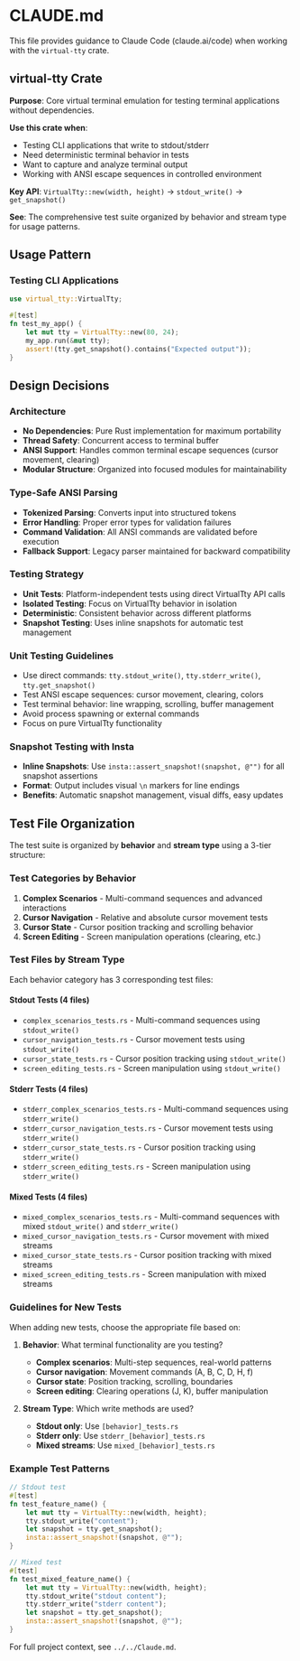 # CLAUDE.md

This file provides guidance to Claude Code (claude.ai/code) when working with the `virtual-tty` crate.

## virtual-tty Crate

**Purpose**: Core virtual terminal emulation for testing terminal applications without dependencies.

**Use this crate when**:
- Testing CLI applications that write to stdout/stderr
- Need deterministic terminal behavior in tests
- Want to capture and analyze terminal output
- Working with ANSI escape sequences in controlled environment

**Key API**: `VirtualTty::new(width, height)` → `stdout_write()` → `get_snapshot()`

**See**: The comprehensive test suite organized by behavior and stream type for usage patterns.

## Usage Pattern

### Testing CLI Applications
```rust
use virtual_tty::VirtualTty;

#[test]
fn test_my_app() {
    let mut tty = VirtualTty::new(80, 24);
    my_app.run(&mut tty);
    assert!(tty.get_snapshot().contains("Expected output"));
}
```

## Design Decisions

### Architecture
- **No Dependencies**: Pure Rust implementation for maximum portability
- **Thread Safety**: Concurrent access to terminal buffer
- **ANSI Support**: Handles common terminal escape sequences (cursor movement, clearing)
- **Modular Structure**: Organized into focused modules for maintainability

### Type-Safe ANSI Parsing
- **Tokenized Parsing**: Converts input into structured tokens
- **Error Handling**: Proper error types for validation failures
- **Command Validation**: All ANSI commands are validated before execution
- **Fallback Support**: Legacy parser maintained for backward compatibility

### Testing Strategy
- **Unit Tests**: Platform-independent tests using direct VirtualTty API calls
- **Isolated Testing**: Focus on VirtualTty behavior in isolation
- **Deterministic**: Consistent behavior across different platforms
- **Snapshot Testing**: Uses inline snapshots for automatic test management

### Unit Testing Guidelines
- Use direct commands: `tty.stdout_write()`, `tty.stderr_write()`, `tty.get_snapshot()`
- Test ANSI escape sequences: cursor movement, clearing, colors
- Test terminal behavior: line wrapping, scrolling, buffer management
- Avoid process spawning or external commands
- Focus on pure VirtualTty functionality

### Snapshot Testing with Insta
- **Inline Snapshots**: Use `insta::assert_snapshot!(snapshot, @"")` for all snapshot assertions
- **Format**: Output includes visual `\n` markers for line endings
- **Benefits**: Automatic snapshot management, visual diffs, easy updates

## Test File Organization

The test suite is organized by **behavior** and **stream type** using a 3-tier structure:

### Test Categories by Behavior

1. **Complex Scenarios** - Multi-command sequences and advanced interactions
2. **Cursor Navigation** - Relative and absolute cursor movement tests  
3. **Cursor State** - Cursor position tracking and scrolling behavior
4. **Screen Editing** - Screen manipulation operations (clearing, etc.)

### Test Files by Stream Type

Each behavior category has 3 corresponding test files:

#### Stdout Tests (4 files)
- `complex_scenarios_tests.rs` - Multi-command sequences using `stdout_write()`
- `cursor_navigation_tests.rs` - Cursor movement tests using `stdout_write()`
- `cursor_state_tests.rs` - Cursor position tracking using `stdout_write()`
- `screen_editing_tests.rs` - Screen manipulation using `stdout_write()`

#### Stderr Tests (4 files)
- `stderr_complex_scenarios_tests.rs` - Multi-command sequences using `stderr_write()`
- `stderr_cursor_navigation_tests.rs` - Cursor movement tests using `stderr_write()`
- `stderr_cursor_state_tests.rs` - Cursor position tracking using `stderr_write()`
- `stderr_screen_editing_tests.rs` - Screen manipulation using `stderr_write()`

#### Mixed Tests (4 files)
- `mixed_complex_scenarios_tests.rs` - Multi-command sequences with mixed `stdout_write()` and `stderr_write()`
- `mixed_cursor_navigation_tests.rs` - Cursor movement with mixed streams
- `mixed_cursor_state_tests.rs` - Cursor position tracking with mixed streams
- `mixed_screen_editing_tests.rs` - Screen manipulation with mixed streams

### Guidelines for New Tests

When adding new tests, choose the appropriate file based on:

1. **Behavior**: What terminal functionality are you testing?
   - **Complex scenarios**: Multi-step sequences, real-world patterns
   - **Cursor navigation**: Movement commands (A, B, C, D, H, f)
   - **Cursor state**: Position tracking, scrolling, boundaries
   - **Screen editing**: Clearing operations (J, K), buffer manipulation

2. **Stream Type**: Which write methods are used?
   - **Stdout only**: Use `[behavior]_tests.rs`
   - **Stderr only**: Use `stderr_[behavior]_tests.rs`
   - **Mixed streams**: Use `mixed_[behavior]_tests.rs`

### Example Test Patterns

```rust
// Stdout test
#[test]
fn test_feature_name() {
    let mut tty = VirtualTty::new(width, height);
    tty.stdout_write("content");
    let snapshot = tty.get_snapshot();
    insta::assert_snapshot!(snapshot, @"");
}

// Mixed test
#[test]
fn test_mixed_feature_name() {
    let mut tty = VirtualTty::new(width, height);
    tty.stdout_write("stdout content");
    tty.stderr_write("stderr content");
    let snapshot = tty.get_snapshot();
    insta::assert_snapshot!(snapshot, @"");
}
```


For full project context, see `../../Claude.md`.